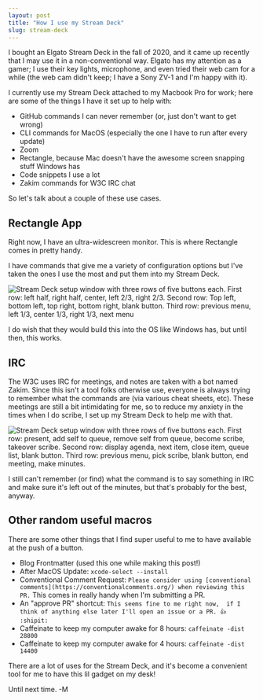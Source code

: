 ```yaml
---
layout: post
title: "How I use my Stream Deck"
slug: stream-deck
---
```


I bought an Elgato Stream Deck in the fall of 2020, and it came up recently that I may use it in a non-conventional way. Elgato has my attention as a gamer; I use their key lights, microphone, and even tried their web cam for a while (the web cam didn't keep; I have a Sony ZV-1 and I'm happy with it).

I currently use my Stream Deck attached to my Macbook Pro for work; here are some of the things I have it set up to help with:

* GitHub commands I can never remember (or, just don't want to get wrong)
* CLI commands for MacOS (especially the one I have to run after every update)
* Zoom
* Rectangle, because Mac doesn't have the awesome screen snapping stuff Windows has
* Code snippets I use a lot
* Zakim commands for W3C IRC chat

So let's talk about a couple of these use cases.

<!--more-->

## Rectangle App

Right now, I have an ultra-widescreen monitor. This is where Rectangle comes in pretty handy. 

I have commands that give me a variety of configuration options but I've taken the ones I use the most and put them into my Stream Deck.

![Stream Deck setup window with three rows of five buttons each. First row: left half, right half, center, left 2/3, right 2/3. Second row: Top left, bottom left, top right, bottom right, blank button. Third row: previous menu, left 1/3, center 1/3, right 1/3, next menu](https://github.com/user-attachments/assets/856b7172-37b7-429b-8dc6-a0704dafcf04)

I do wish that they would build this into the OS like Windows has, but until then, this works.

## IRC

The W3C uses IRC for meetings, and notes are taken with a bot named Zakim. Since this isn't a tool folks otherwise use, everyone is always trying to remember what the commands are (via various cheat sheets, etc). These meetings are still a bit intimidating for me, so to reduce my anxiety in the times when I do scribe, I set up my Stream Deck to help me with that. 

![Stream Deck setup window with three rows of five buttons each. First row: present, add self to queue, remove self from queue, become scribe, takeover scribe. Second row: display agenda, next item, close item, queue list, blank button. Third row: previous menu, pick scribe, blank button, end meeting, make minutes.](https://github.com/user-attachments/assets/38296ee3-e038-499d-9289-548280a9bf11)

I still can't remember (or find) what the command is to say something in IRC and make sure it's left out of the minutes, but that's probably for the best, anyway.

## Other random useful macros

There are some other things that I find super useful to me to have available at the push of a button.

* Blog Frontmatter (used this one while making this post!)
* After MacOS Update: `xcode-select --install`
* Conventional Comment Request: `Please consider using [conventional comments](https://conventionalcomments.org/) when reviewing this PR.` This comes in really handy when I'm submitting a PR.
* An "approve PR" shortcut: `This seems fine to me right now,  if I think of anything else later I'll open an issue or a PR. 👍 :shipit:`
* Caffeinate to keep my computer awake for 8 hours: `caffeinate -dist 28800`
* Caffeinate to keep my computer awake for 4 hours: `caffeinate -dist 14400`

There are a lot of uses for the Stream Deck, and it's become a convenient tool for me to have this lil gadget on my desk!

Until next time. -M
